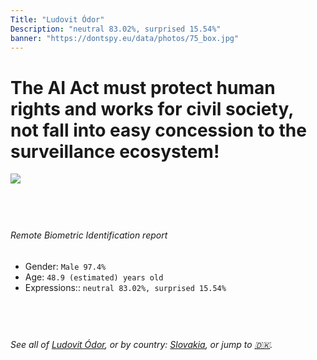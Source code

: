 ```yaml
---
Title: "Ludovit Ódor"
Description: "neutral 83.02%, surprised 15.54%"
banner: "https://dontspy.eu/data/photos/75_box.jpg"
---
```


# The AI Act must protect human rights and works for civil society, not fall into easy concession to the surveillance ecosystem!

<link rel="stylesheet" type="text/css" href="/css/blog.css" />

<div class="is-fake" hidden>

_This is a **fake picture**_, we collect these anyway [because the AI Act](why-deepfake) negotiation moves in a way that would create more mess in our lives! for a longer explanation, read [The Dual Threat: How Losing the Biometric Battle Fuels Deepfake Proliferation](/blog/the-dual-threat-how-losing-the-biometric-battle-fuels-deepfake-proliferation/)

</div>

<!-- <img src="https://dontspy.eu/data/photos/54_box.jpg" /> -->
<img src="https://dontspy.eu/data/photos/75_box.jpg" />

## <br>

###### Remote Biometric Identification report

* <span class="label">Gender:</span> `Male 97.4%`
* <span class="label">Age:</span> `48.9 (estimated) years old`
* <span class="label">Expressions::</span> `neutral 83.02%, surprised 15.54%`

## <br>

###### See all of [Ludovit Ódor](/policymaker#Ludovit%20%C3%93dor), or by country: [Slovakia](/country#Slovakia), or jump to [🇩🇰](/x/178).

## <br>